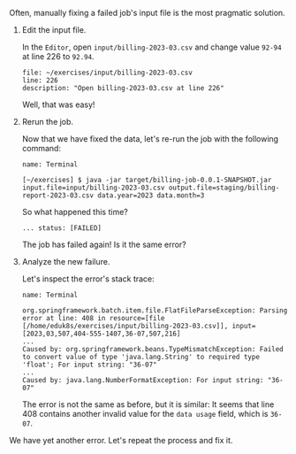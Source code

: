 Often, manually fixing a failed job's input file is the most pragmatic solution.

1. Edit the input file.

   In the `Editor`, open `input/billing-2023-03.csv` and change value `92-94` at line 226 to `92.94`.

   ```editor:open-file
   file: ~/exercises/input/billing-2023-03.csv
   line: 226
   description: "Open billing-2023-03.csv at line 226"
   ```

   Well, that was easy!

1. Rerun the job.

   Now that we have fixed the data, let's re-run the job with the following command:

   ```dashboard:open-dashboard
   name: Terminal
   ```

   ```shell
   [~/exercises] $ java -jar target/billing-job-0.0.1-SNAPSHOT.jar input.file=input/billing-2023-03.csv output.file=staging/billing-report-2023-03.csv data.year=2023 data.month=3
   ```

   So what happened this time?

   ```shell
   ... status: [FAILED]
   ```

   The job has failed again! Is it the same error?

1. Analyze the new failure.

   Let's inspect the error's stack trace:

   ```dashboard:open-dashboard
   name: Terminal
   ```

   ```shell
   org.springframework.batch.item.file.FlatFileParseException: Parsing error at line: 408 in resource=[file [/home/eduk8s/exercises/input/billing-2023-03.csv]], input=[2023,03,507,404-555-1407,36-07,507,216]
   ...
   Caused by: org.springframework.beans.TypeMismatchException: Failed to convert value of type 'java.lang.String' to required type 'float'; For input string: "36-07"
   ...
   Caused by: java.lang.NumberFormatException: For input string: "36-07"
   ```

   The error is not the same as before, but it is similar: It seems that line 408 contains another invalid value for the `data usage` field, which is `36-07`.

We have yet another error. Let's repeat the process and fix it.
